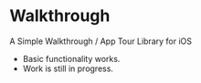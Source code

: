# Walkthrough

A Simple Walkthrough / App Tour Library for iOS

- Basic functionality works.
- Work is still in progress.

